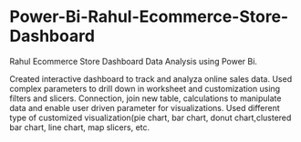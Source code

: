 # Power-Bi-Rahul-Ecommerce-Store-Dashboard
Rahul Ecommerce Store Dashboard Data Analysis using Power Bi.

Created interactive dashboard to track and analyza online sales data.
Used complex parameters to drill down in worksheet and customization using filters and slicers.
Connection, join new table, calculations to manipulate data and enable user driven parameter for visualizations.
Used different type of customized visualization(pie chart, bar chart, donut chart,clustered bar chart, line chart, map slicers, etc.
